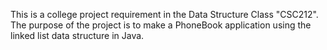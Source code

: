 This is a college project requirement in the Data Structure Class "CSC212".
The purpose of the project is to make a PhoneBook application using the linked list data structure in Java.
